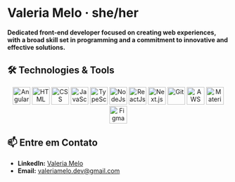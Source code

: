 # Valeria Melo · she/her

**Dedicated front-end developer focused on creating web experiences, with a broad skill set in programming and a commitment to innovative and effective solutions.**

## 🛠️ Technologies & Tools

<p align="center">
  <img src="https://img.icons8.com/?size=100&id=71257&format=png&color=000000" alt="Angular" width="40" height="40"/>
  <img src="https://img.icons8.com/?size=100&id=20909&format=png&color=000000" alt="HTML" width="40" height="40"/>
  <img src="https://img.icons8.com/?size=100&id=21278&format=png&color=000000" alt="CSS" width="40" height="40"/>
  <img src="https://img.icons8.com/?size=100&id=108784&format=png&color=000000" alt="JavaScript ES6" width="40" height="40"/>
  <img src="https://img.icons8.com/?size=100&id=uJM6fQYqDaZK&format=png&color=000000" alt="TypeScript" width="40" height="40"/>
  <img src="https://img.icons8.com/?size=100&id=54087&format=png&color=000000" alt="NodeJs" width="40" height="40"/>
  <img src="https://img.icons8.com/?size=100&id=123603&format=png&color=000000" alt="ReactJs" width="40" height="40"/>
  <img src="https://img.icons8.com/?size=100&id=yUdJlcKanVbh&format=png&color=000000" alt="Next.js" width="40" height="40"/>
  <img src="https://img.icons8.com/?size=100&id=20906&format=png&color=000000" alt="Git" width="40" height="40"/>
  <img src="https://img.icons8.com/?size=100&id=33039&format=png&color=000000" alt="AWS" width="40" height="40"/>
  <img src="https://img.icons8.com/?size=100&id=gFw7X5Tbl3ss&format=png&color=000000" alt="Material UI" width="40" height="40"/>
  <img src="https://img.icons8.com/?size=100&id=zfHRZ6i1Wg0U&format=png&color=000000" alt="Figma" width="40" height="40"/>
</p>


## 📫 Entre em Contato

- **LinkedIn:** [Valeria Melo](https://www.linkedin.com/in/valeriamelotech/)
- **Email:** [valeriamelo.dev@gmail.com](mailto:valeriamelo.dev@gmail.com)

